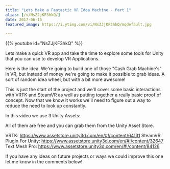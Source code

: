 ```yaml
---
title: "Lets Make a Fantastic VR Idea Machine - Part 1"
alias: [/v/NsZJjKF3hkQ/]
date: 2017-06-15
featured_image: https://i.ytimg.com/vi/NsZJjKF3hkQ/mqdefault.jpg

---
```


{{% youtube id="NsZJjKF3hkQ" %}}

Lets make a quick VR app and take the time to explore some tools for Unity that you can use to develop VR Applications.

Here is the idea. We're going to build one of those "Cash Grab Machine's" in VR, but instead of money we're going to make it possible to grab ideas. A sort of random idea wheel, but with a bit more awesome!

This is just the start of the project and we'll cover some basic interactions with VRTK and SteamVR as well as putting together a really basic proof of concept. Now that we know it works we'll need to figure out a way to reduce the need to look up constantly. 

In this video we use 3 Unity Assets:

All of them are free and you can grab them from the Unity Asset Store.

VRTK: https://www.assetstore.unity3d.com/en/#!/content/64131
SteamVR Plugin For Unity: https://www.assetstore.unity3d.com/en/#!/content/32647
Text Mesh Pro: https://www.assetstore.unity3d.com/en/#!/content/84126

If you have any ideas on future projects or ways we could improve this one let me know in the comments below!